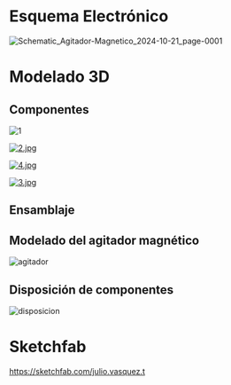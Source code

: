 # Esquema Electrónico
![Schematic_Agitador-Magnetico_2024-10-21_page-0001](https://github.com/user-attachments/assets/1d87ac7b-b530-4613-a75e-41eadb8a8bd7)

# Modelado 3D
## Componentes
![1](https://github.com/user-attachments/assets/f7680385-7916-4739-b859-67b3f753fb31)

[![2.jpg](https://i.postimg.cc/PrtWNgSs/2.jpg)](https://postimg.cc/BtVLVVWM)

[![4.jpg](https://i.postimg.cc/cJ1RWTQM/4.jpg)](https://postimg.cc/Mn4Mb73v)

[![3.jpg](https://i.postimg.cc/pdv0FDKp/3.jpg)](https://postimg.cc/jD8QVngb)
## Ensamblaje

## Modelado del agitador magnético
![agitador](https://github.com/user-attachments/assets/e2d5f155-c5d0-4948-9d4d-1830d868de20)


## Disposición de componentes
![disposicion](https://github.com/user-attachments/assets/48a0ec82-6779-40bb-b179-0aa4453346a7)

# Sketchfab
https://sketchfab.com/julio.vasquez.t

